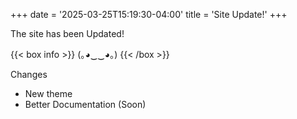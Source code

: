 +++
date = '2025-03-25T15:19:30-04:00'
title = 'Site Update!'
+++

The site has been Updated!

{{< box info >}}
  (｡◕‿‿◕｡)
{{< /box >}}

Changes

- New theme
- Better Documentation (Soon)
